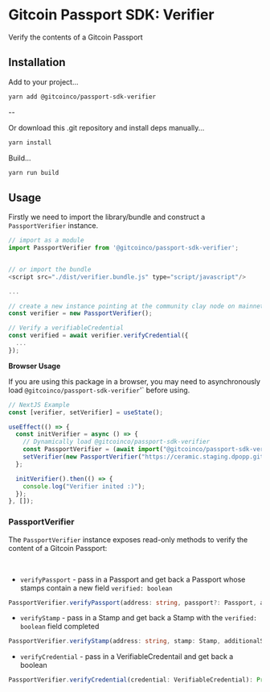 # Gitcoin Passport SDK: Verifier

Verify the contents of a Gitcoin Passport

## Installation

Add to your project...

```bash
yarn add @gitcoinco/passport-sdk-verifier
```

--

Or download this .git repository and install deps manually...

```bash
yarn install
```

Build...

```bash
yarn run build
```

## Usage

Firstly we need to import the library/bundle and construct a `PassportVerifier` instance.

```javascript
// import as a module
import PassportVerifier from '@gitcoinco/passport-sdk-verifier';


// or import the bundle
<script src="./dist/verifier.bundle.js" type="script/javascript"/>

...

// create a new instance pointing at the community clay node on mainnet along with the criteria we wish to score against
const verifier = new PassportVerifier();

// Verify a verifiableCredential 
const verified = await verifier.verifyCredential({
  ...
});

```

**Browser Usage**

If you are using this package in a browser, you may need to asynchronously load `@gitcoinco/passport-sdk-verifier`'`
before using.

```javascript
// NextJS Example
const [verifier, setVerifier] = useState();

useEffect(() => {
  const initVerifier = async () => {
    // Dynamically load @gitcoinco/passport-sdk-verifier
    const PassportVerifier = (await import("@gitcoinco/passport-sdk-verifier")).PassportVerifier;
    setVerifier(new PassportVerifier("https://ceramic.staging.dpopp.gitcoin.co"));
  };

  initVerifier().then(() => {
    console.log("Verifier inited :)");
  });
}, []);
```

### PassportVerifier

The `PassportVerifier` instance exposes read-only methods to verify the content of a Gitcoin Passport:

<br/>

- `verifyPassport` - pass in a Passport and get back a Passport whose stamps contain a new field `verified: boolean`
```typescript
PassportVerifier.verifyPassport(address: string, passport?: Passport, additionalStampCheck?: (stamp: Stamp) => boolean): Promise<Passport>
```

- `verifyStamp` - pass in a Stamp and get back a Stamp with the `verified: boolean` field completed
```typescript
PassportVerifier.verifyStamp(address: string, stamp: Stamp, additionalStampCheck?: (stamp: Stamp) => boolean): Promise<Stamp>
```

- `verifyCredential` - pass in a VerifiableCredentail and get back a boolean
```typescript
PassportVerifier.verifyCredential(credential: VerifiableCredential): Promise<boolean>
```

